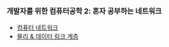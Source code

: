 ### 개발자를 위한 컴퓨터공학 2: 혼자 공부하는 네트워크
- [컴퓨터 네트워크](computer-network.md)
- [물리 & 데이터 링크 계층](physical-data-layer.md)
